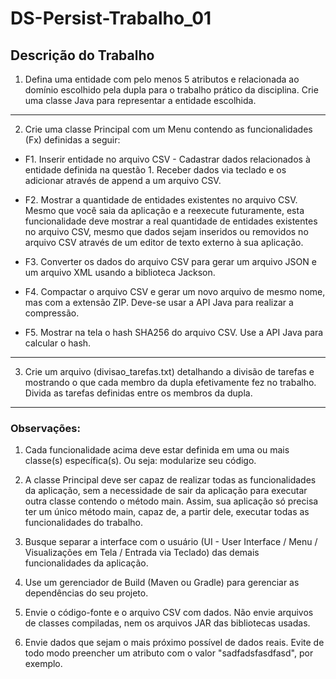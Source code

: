 # DS-Persist-Trabalho_01

## Descrição do Trabalho

1. Defina uma entidade com pelo menos 5 atributos e relacionada ao domínio escolhido pela dupla para o trabalho prático da disciplina. Crie uma classe Java para representar a entidade escolhida.

---

2. Crie uma classe Principal com um Menu contendo as funcionalidades (Fx) definidas a seguir:

* F1. Inserir entidade no arquivo CSV - Cadastrar dados relacionados à entidade definida na questão 1. Receber dados via teclado e os adicionar através de append a um arquivo CSV.

* F2. Mostrar a quantidade de entidades existentes no arquivo CSV. Mesmo que você saia da aplicação e a reexecute futuramente, esta funcionalidade deve mostrar a real quantidade de entidades existentes no arquivo CSV, mesmo que dados sejam inseridos ou removidos no arquivo CSV através de um editor de texto externo à sua aplicação.

* F3. Converter os dados do arquivo CSV para gerar um arquivo JSON e um arquivo XML usando a biblioteca Jackson.

* F4. Compactar o arquivo CSV e gerar um novo arquivo de mesmo nome, mas com a extensão ZIP. Deve-se usar a API Java para realizar a compressão.

* F5. Mostrar na tela o hash SHA256 do arquivo CSV. Use a API Java para calcular o hash.

---

3. Crie um arquivo (divisao_tarefas.txt) detalhando a divisão de tarefas e mostrando o que cada membro da dupla efetivamente fez no trabalho. Divida as tarefas definidas entre os membros da dupla.

---

### Observações:

1. Cada funcionalidade acima deve estar definida em uma ou mais classe(s) específica(s). Ou seja: modularize seu código.

2. A classe Principal deve ser capaz de realizar todas as funcionalidades da aplicação, sem a necessidade de sair da aplicação para executar outra classe contendo o método main. Assim, sua aplicação só precisa ter um único método main, capaz de, a partir dele, executar todas as funcionalidades do trabalho.

2. Busque separar a interface com o usuário (UI - User Interface / Menu / Visualizações em Tela / Entrada via Teclado) das demais funcionalidades da aplicação.

3. Use um gerenciador de Build (Maven ou Gradle) para gerenciar as dependências do seu projeto.

4. Envie o código-fonte e o arquivo CSV com dados. Não envie arquivos de classes compiladas, nem os arquivos JAR das bibliotecas usadas.

5. Envie dados que sejam o mais próximo possível de dados reais. Evite de todo modo preencher um atributo com o valor "sadfadsfasdfasd", por exemplo.
